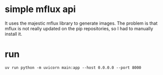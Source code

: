 # simple mflux api

It uses the majestic mflux library to generate images. The problem is that mflux is not really updated on the pip repositories, so I had to manually install it.

# run

```
uv run python -m uvicorn main:app --host 0.0.0.0 --port 8000
```
